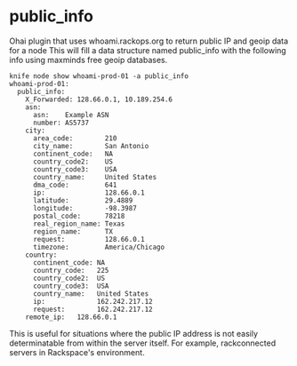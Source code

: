 public_info
===========

Ohai plugin that uses whoami.rackops.org to return public IP and geoip data for a node
This will fill a data structure named public_info with the following info using maxminds free geoip databases.

```
knife node show whoami-prod-01 -a public_info
whoami-prod-01:
  public_info:
    X_Forwarded: 128.66.0.1, 10.189.254.6
    asn:
      asn:    Example ASN
      number: AS5737
    city:
      area_code:        210
      city_name:        San Antonio
      continent_code:   NA
      country_code2:    US
      country_code3:    USA
      country_name:     United States
      dma_code:         641
      ip:               128.66.0.1
      latitude:         29.4889
      longitude:        -98.3987
      postal_code:      78218
      real_region_name: Texas
      region_name:      TX
      request:          128.66.0.1
      timezone:         America/Chicago
    country:
      continent_code: NA
      country_code:   225
      country_code2:  US
      country_code3:  USA
      country_name:   United States
      ip:             162.242.217.12
      request:        162.242.217.12
    remote_ip:   128.66.0.1
```    

This is useful for situations where the public IP address is not easily determinatable from within the server itself.
For example, rackconnected servers in Rackspace's environment.

